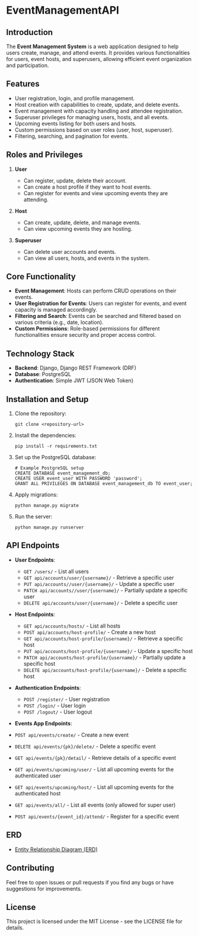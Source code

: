 # EventManagementAPI


## Introduction
The **Event Management System** is a web application designed to help users create, manage, and attend events. It provides various functionalities for users, event hosts, and superusers, allowing efficient event organization and participation.

## Features
- User registration, login, and profile management.
- Host creation with capabilities to create, update, and delete events.
- Event management with capacity handling and attendee registration.
- Superuser privileges for managing users, hosts, and all events.
- Upcoming events listing for both users and hosts.
- Custom permissions based on user roles (user, host, superuser).
- Filtering, searching, and pagination for events.

## Roles and Privileges
1. **User**  
   - Can register, update, delete their account.
   - Can create a host profile if they want to host events.
   - Can register for events and view upcoming events they are attending.

2. **Host**  
   - Can create, update, delete, and manage events.
   - Can view upcoming events they are hosting.

3. **Superuser**  
   - Can delete user accounts and events.
   - Can view all users, hosts, and events in the system.

## Core Functionality
- **Event Management**: Hosts can perform CRUD operations on their events.
- **User Registration for Events**: Users can register for events, and event capacity is managed accordingly.
- **Filtering and Search**: Events can be searched and filtered based on various criteria (e.g., date, location).
- **Custom Permissions**: Role-based permissions for different functionalities ensure security and proper access control.

## Technology Stack
- **Backend**: Django, Django REST Framework (DRF)
- **Database**: PostgreSQL
- **Authentication**: Simple JWT (JSON Web Token)
  
## Installation and Setup
1. Clone the repository:
   ```
   git clone <repository-url>
   ```
2. Install the dependencies:
   ```
   pip install -r requirements.txt
   ```
3. Set up the PostgreSQL database:
   ```
   # Example PostgreSQL setup
   CREATE DATABASE event_management_db;
   CREATE USER event_user WITH PASSWORD 'password';
   GRANT ALL PRIVILEGES ON DATABASE event_management_db TO event_user;
   ```
4. Apply migrations:
   ```
   python manage.py migrate
   ```
5. Run the server:
   ```
   python manage.py runserver
   ```

## API Endpoints


- **User Endpoints**:
  
  - `GET /users/` - List all users
  - `GET api/accounts/user/{username}/` - Retrieve a specific user
  - `PUT api/accounts//user/{username}/` - Update a specific user
  - `PATCH api/accounts//user/{username}/` - Partially update a specific user
  - `DELETE api/accounts/user/{username}/` - Delete a specific user

- **Host Endpoints**:
  
  - `GET api/accounts/hosts/` - List all hosts
  - `POST api/accounts/host-profile/` - Create a new host
  - `GET api/accounts/host-profile/{username}/` - Retrieve a specific host
  - `PUT api/accounts/host-profile/{username}/` - Update a specific host
  - `PATCH api/accounts/host-profile/{username}/` - Partially update a specific host
  - `DELETE api/accounts/host-profile/{username}/` - Delete a specific host

- **Authentication Endpoints**:
  
  - `POST /register/` - User registration
  - `POST /login/` - User login
  - `POST /logout/` - User logout

- **Events App Endpoints**:

- `POST api/events/create/` - Create a new event
- `DELETE api/events/{pk}/delete/` - Delete a specific event
- `GET api/events/{pk}/detail/` - Retrieve details of a specific event
- `GET api/events/upcoming/user/` - List all upcoming events for the authenticated user
- `GET api/events/upcoming/host/` - List all upcoming events for the authenticated host
- `GET api/events/all/` - List all events (only allowed for super user)
- `POST api/events/{event_id}/attend/` - Register for a specific event

## ERD

- [Entity Relationship Diagram (ERD)](event_management/docs/ERD.md)

## Contributing
Feel free to open issues or pull requests if you find any bugs or have suggestions for improvements.

## License
This project is licensed under the MIT License - see the LICENSE file for details.

